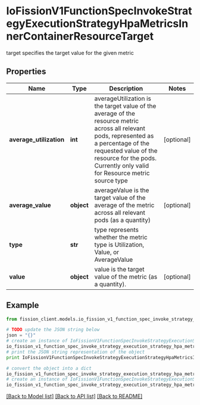 # IoFissionV1FunctionSpecInvokeStrategyExecutionStrategyHpaMetricsInnerContainerResourceTarget

target specifies the target value for the given metric

## Properties

Name | Type | Description | Notes
------------ | ------------- | ------------- | -------------
**average_utilization** | **int** | averageUtilization is the target value of the average of the resource metric across all relevant pods, represented as a percentage of the requested value of the resource for the pods. Currently only valid for Resource metric source type | [optional] 
**average_value** | **object** | averageValue is the target value of the average of the metric across all relevant pods (as a quantity) | [optional] 
**type** | **str** | type represents whether the metric type is Utilization, Value, or AverageValue | 
**value** | **object** | value is the target value of the metric (as a quantity). | [optional] 

## Example

```python
from fission_client.models.io_fission_v1_function_spec_invoke_strategy_execution_strategy_hpa_metrics_inner_container_resource_target import IoFissionV1FunctionSpecInvokeStrategyExecutionStrategyHpaMetricsInnerContainerResourceTarget

# TODO update the JSON string below
json = "{}"
# create an instance of IoFissionV1FunctionSpecInvokeStrategyExecutionStrategyHpaMetricsInnerContainerResourceTarget from a JSON string
io_fission_v1_function_spec_invoke_strategy_execution_strategy_hpa_metrics_inner_container_resource_target_instance = IoFissionV1FunctionSpecInvokeStrategyExecutionStrategyHpaMetricsInnerContainerResourceTarget.from_json(json)
# print the JSON string representation of the object
print IoFissionV1FunctionSpecInvokeStrategyExecutionStrategyHpaMetricsInnerContainerResourceTarget.to_json()

# convert the object into a dict
io_fission_v1_function_spec_invoke_strategy_execution_strategy_hpa_metrics_inner_container_resource_target_dict = io_fission_v1_function_spec_invoke_strategy_execution_strategy_hpa_metrics_inner_container_resource_target_instance.to_dict()
# create an instance of IoFissionV1FunctionSpecInvokeStrategyExecutionStrategyHpaMetricsInnerContainerResourceTarget from a dict
io_fission_v1_function_spec_invoke_strategy_execution_strategy_hpa_metrics_inner_container_resource_target_form_dict = io_fission_v1_function_spec_invoke_strategy_execution_strategy_hpa_metrics_inner_container_resource_target.from_dict(io_fission_v1_function_spec_invoke_strategy_execution_strategy_hpa_metrics_inner_container_resource_target_dict)
```
[[Back to Model list]](../README.md#documentation-for-models) [[Back to API list]](../README.md#documentation-for-api-endpoints) [[Back to README]](../README.md)


